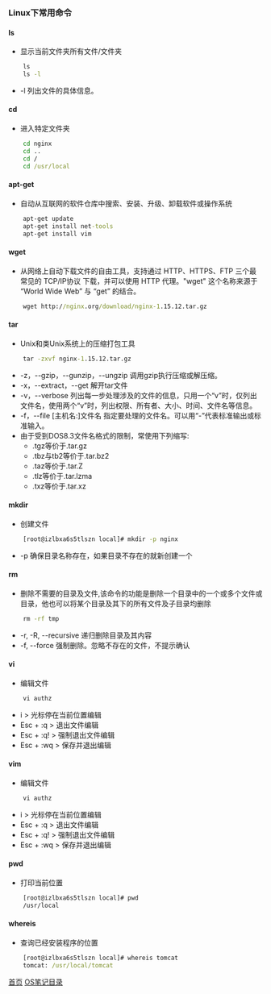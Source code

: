 ### Linux下常用命令

#### ls
* 显示当前文件夹所有文件/文件夹
```cmd
    ls
    ls -l
```
* -l 列出文件的具体信息。

#### cd
* 进入特定文件夹
```cmd
    cd nginx
    cd ..
    cd /
    cd /usr/local
```

#### apt-get
* 自动从互联网的软件仓库中搜索、安装、升级、卸载软件或操作系统
```cmd
    apt-get update
    apt-get install net-tools
    apt-get install vim
```

#### wget
* 从网络上自动下载文件的自由工具，支持通过 HTTP、HTTPS、FTP 三个最常见的 TCP/IP协议 下载，并可以使用 HTTP 代理。"wget" 这个名称来源于 “World Wide Web” 与 “get” 的结合。
```cmd
    wget http://nginx.org/download/nginx-1.15.12.tar.gz
```

#### tar
* Unix和类Unix系统上的压缩打包工具
```cmd
    tar -zxvf nginx-1.15.12.tar.gz
```
* -z，--gzip，--gunzip，--ungzip 调用gzip执行压缩或解压缩。
* -x，--extract，--get 解开tar文件
* -v，--verbose 列出每一步处理涉及的文件的信息，只用一个“v”时，仅列出文件名，使用两个“v”时，列出权限、所有者、大小、时间、文件名等信息。
* -f，--file [主机名:]文件名 指定要处理的文件名。可以用“-”代表标准输出或标准输入。
* 由于受到DOS8.3文件名格式的限制，常使用下列缩写:
    * .tgz等价于.tar.gz
    * .tbz与tb2等价于.tar.bz2
    * .taz等价于.tar.Z
    * .tlz等价于.tar.lzma
    * .txz等价于.tar.xz


#### mkdir
* 创建文件
```cmd
    [root@izlbxa6s5tlszn local]# mkdir -p nginx
```
* -p 确保目录名称存在，如果目录不存在的就新创建一个

#### rm
* 删除不需要的目录及文件,该命令的功能是删除一个目录中的一个或多个文件或目录，他也可以将某个目录及其下的所有文件及子目录均删除
```cmd
    rm -rf tmp
```
* -r, -R, --recursive 递归删除目录及其内容
* -f, --force 强制删除。忽略不存在的文件，不提示确认

#### vi
* 编辑文件
```cmd
    vi authz
```
* i > 光标停在当前位置编辑
* Esc + :q > 退出文件编辑
* Esc + :q! > 强制退出文件编辑
* Esc + :wq > 保存并退出编辑

#### vim
* 编辑文件
```cmd
    vi authz
```
* i > 光标停在当前位置编辑
* Esc + :q > 退出文件编辑
* Esc + :q! > 强制退出文件编辑
* Esc + :wq > 保存并退出编辑

#### pwd
* 打印当前位置
```cmd
    [root@izlbxa6s5tlszn local]# pwd
    /usr/local
```

#### whereis
* 查询已经安装程序的位置
```cmd
    [root@izlbxa6s5tlszn local]# whereis tomcat
    tomcat: /usr/local/tomcat
```

[首页](../../README.md)  [OS笔记目录](OSShell.md)
